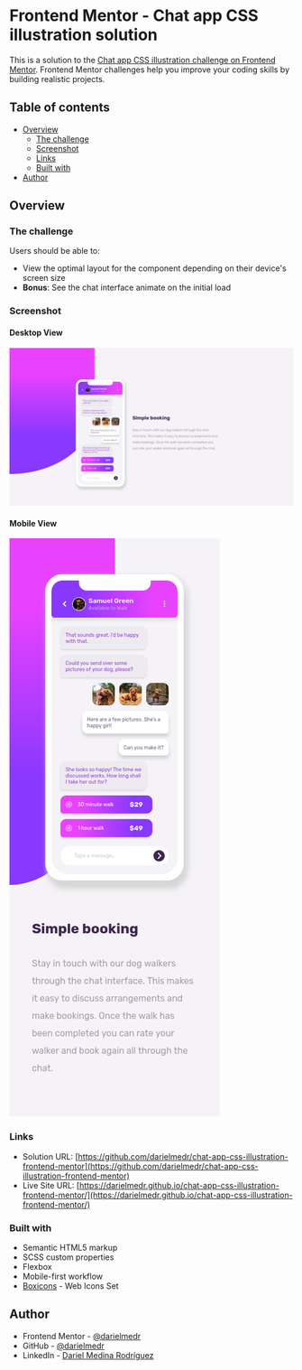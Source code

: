 # Frontend Mentor - Chat app CSS illustration solution

This is a solution to the [Chat app CSS illustration challenge on Frontend Mentor](https://www.frontendmentor.io/challenges/chat-app-css-illustration-O5auMkFqY). Frontend Mentor challenges help you improve your coding skills by building realistic projects.

## Table of contents

- [Overview](#overview)
  - [The challenge](#the-challenge)
  - [Screenshot](#screenshot)
  - [Links](#links)
  - [Built with](#built-with)
- [Author](#author)

## Overview

### The challenge

Users should be able to:

- View the optimal layout for the component depending on their device's screen size
- **Bonus**: See the chat interface animate on the initial load

### Screenshot

#### Desktop View

![](./screenshots/desktop-1440px.png)

#### Mobile View

![](./screenshots/mobile-375px.png)

### Links

- Solution URL: [https://github.com/darielmedr/chat-app-css-illustration-frontend-mentor](https://github.com/darielmedr/chat-app-css-illustration-frontend-mentor)
- Live Site URL: [https://darielmedr.github.io/chat-app-css-illustration-frontend-mentor/](https://darielmedr.github.io/chat-app-css-illustration-frontend-mentor/)


### Built with

- Semantic HTML5 markup
- SCSS custom properties
- Flexbox
- Mobile-first workflow
- [Boxicons](https://boxicons.com/) - Web Icons Set

## Author

- Frontend Mentor - [@darielmedr](https://www.frontendmentor.io/profile/darielmedr)
- GitHub - [@darielmedr](https://github.com/darielmedr)
- LinkedIn - [Dariel Medina Rodríguez](https://www.linkedin.com/in/darielmedr)